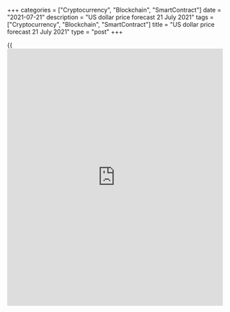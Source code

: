 +++
categories = ["Cryptocurrency", "Blockchain", "SmartContract"]
date = "2021-07-21"
description = "US dollar price forecast 21 July 2021"
tags = ["Cryptocurrency", "Blockchain", "SmartContract"]
title = "US dollar price forecast 21 July 2021"
type = "post"
+++

{{<iframe id="large-banner" src="https://www.bounty.group/#slide=3.0" width="100%" height="600" scrolling="no" style="border: 0px solid rgb(216, 221, 230); border-radius: 3px;">}}

2021-07-21

2021-07-21

Dollar is to wake the sleeping dog up. Forecast as of 21.07.2021Dmitri
Demidenko

[EURUSD][1] bulls do not go ahead because of concerns of the ECB dovish
tone at the July meeting. Bears a driving the pair down, slow but
steady. What’s next? Let us discuss the Forex outlook and make up a
trading plan.

## Weekly US dollar fundamental forecast

Although FOMC officials say that the Fed intends to consider the actual
data, not at the forecasts, as before, the markets buy the expectations.
Investors expect Jerome Powell to announce the tapering of the
$120-billion QE program in Jackson Hole. Therefore, traders are holding
the dollar longs and should add up to them on corrections until at least
August. The dollar is supported by monetary [policy](https://www.fintechee.com/policy/) and benefits from
other advantages, such as high demand for safe havens and the US
economy’s exclusivity.

Given the Fed's dual mandate, when trying to anticipate changes in
monetary [policy](https://www.fintechee.com/policy/), [investor](https://www.fintechee.com/tutorial-for-forex-trading/investor-mode/)s should consider two indicators, inflation,
and employment. And there are two bits of [news](https://www.letsplayfx.com/blog/forex-news-website/) for the dollar buyers,
good and bad ones.

I will start with the good [news](https://www.letsplayfx.com/blog/forex-news-website/). So far, the housing costs have been
rising more slowly than, for example, the prices of airline tickets,
used cars, and electricity. But the indicator in June grew to 2.6%, and
this is just the beginning. Considering the significant share of rent in
the structure of core inflation (about 33%) and CPI (about 40%), as well
as the lag behind rapidly growing home sales prices, I could suggest
that rent is a sleeping dog that is about to wake up and force the Fed
to take active steps. I mean, a longer period of high inflation will
encourage the Fed to start monetary normalization earlier than currently
expected.

### Dynamics of housing costs in USA

 _Source_ _: Bloomberg_

The bad [news](https://www.letsplayfx.com/blog/forex-news-website/) for the greenback is that the stimulus checks have already
expired in some states, but employment hasn’t grown significantly. This
conclusion was drawn by Goldman Sachs and Oxford Economics, as the June
jobs report shows the employment increase by 174,000, compared to 47,000
in the states where people still have a weekly boost of $300.
Nonetheless, I believe there is a big difference. In autumn, monthly
employment growth can be measured in figures of more than 1 million. The
recovery of the US labor market is the key to raising the federal funds
rate and strengthening the greenback.

Thus, the Fed may announce tapering the QE already in August. Due to
high inflation and the approaching state of full employment, it may
raise the federal funds rate in 2022. The ECB is far behind in [terms](https://www.fintechee.com/terms/) of
monetary tightening. Markets believe that after the €1.85-trillion PEPP
completes in March next year, the ECB will scale up the earlier QE; they
do not expect the deposit rate to be raised by 10 basis points earlier
than the end of 2023. Christine Lagarde announced a move to a new
symmetric inflation targeting strategy, which means the ECB officials
should sound dovish, pressing down the [EURUSD][1].

### Weekly [EURUSD][1] trading plan

ECB’s monetary expansion has led to the fact that in 2020 alone, it
bought up almost the entire volume of bonds issued by the currency bloc,
and its market share increased to 42%. The ECB will not allow debt
yields to rise as fast as the Treasury yields. This confirms the idea of
a strong [EURUSD][1] downtrend. Therefore, it is relevant to sell the
euro on the corrections with the targets at 1.1715 and 1.1665.







## Price chart of EURUSD in real time mode

The content of this article reflects the author’s opinion and does not
necessarily reflect the official position of LiteForex. The material
published on this page is provided for informational purposes only and
should not be considered as the provision of investment advice for the
purposes of Directive 2004/39/EC.

Rate this article:

{{value}}

( {{count}} {{title}} )

   1. my.liteforex.com/trading/chart?symbol=EURUSD&returnUrl=true